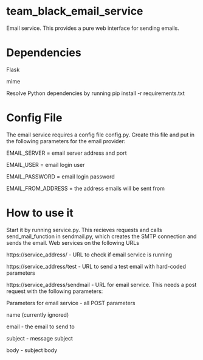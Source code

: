 team_black_email_service
========================
Email service.  This provides a pure web interface for sending emails.

Dependencies
========================
Flask

mime

Resolve Python dependencies by running pip install -r requirements.txt

Config File
========================
The email service requires a config file config.py.  Create this file and put in the following parameters for the email provider:

EMAIL_SERVER = email server address and port

EMAIL_USER = email login user

EMAIL_PASSWORD = email login password

EMAIL_FROM_ADDRESS = the address emails will be sent from
    
How to use it
========================
Start it by running service.py.  This recieves requests and calls send_mail_function in
sendmail.py, which creates the SMTP connection and sends the email.  Web services on the 
following URLs

https://service_address/ - URL to check if email service is running

https://service_address/test  - URL to send a test email with hard-coded parameters

https://service_address/sendmail - URL for email service. This needs a post request with the following parameters:

Parameters for email service - all POST parameters

name (currently ignored)

email - the email to send to

subject - message subject

body - subject body 
